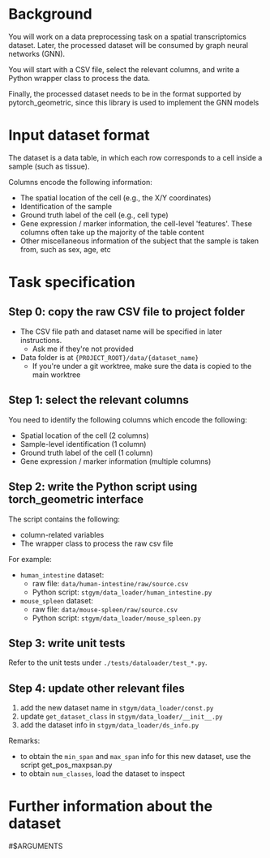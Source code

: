 # Background

You will work on a data preprocessing task on a spatial transcriptomics dataset. Later, the processed dataset will be consumed by graph neural networks (GNN).

You will start with a CSV file, select the relevant columns, and write a Python wrapper class to process the data.

Finally, the processed dataset needs to be in the format supported by pytorch_geometric, since this library is used to implement the GNN models


# Input dataset format

The dataset is a data table, in which each row corresponds to a cell inside a sample (such as tissue).

Columns encode the following information:

- The spatial location of the cell (e.g., the X/Y coordinates)
- Identification of the sample
- Ground truth label of the cell (e.g., cell type)
- Gene expression / marker information, the cell-level 'features'. These columns often take up the majority of the table content
- Other miscellaneous information of the subject that the sample is taken from, such as sex, age, etc

# Task specification

## Step 0: copy the raw CSV file to project folder

- The CSV file path and dataset name will be specified in later instructions.
  - Ask me if they're not provided
- Data folder is at `{PROJECT_ROOT}/data/{dataset_name}`
  - If you're under a git worktree, make sure the data is copied to the main worktree

## Step 1: select the relevant columns

You need to identify the following columns which encode the following:

- Spatial location of the cell (2 columns)
- Sample-level identification (1 column)
- Ground truth label of the cell (1 column)
- Gene expression / marker information (multiple columns)


## Step 2: write the Python script using torch_geometric interface

The script contains the following:

- column-related variables
- The wrapper class to process the raw csv file

For example:

- `human_intestine` dataset:
   - raw file: `data/human-intestine/raw/source.csv`
   - Python script: `stgym/data_loader/human_intestine.py`
- `mouse_spleen` dataset:
   - raw file: `data/mouse-spleen/raw/source.csv`
   - Python script: `stgym/data_loader/mouse_spleen.py`

## Step 3: write unit tests

Refer to the unit tests under `./tests/dataloader/test_*.py`.

## Step 4: update other relevant files

1. add the new dataset name in `stgym/data_loader/const.py`
2. update `get_dataset_class` in `stgym/data_loader/__init__.py`
3. add the dataset info in `stgym/data_loader/ds_info.py`

Remarks:

- to obtain the `min_span` and `max_span` info for this new dataset, use the script get_pos_maxpsan.py
- to obtain `num_classes`, load the dataset to inspect

# Further information about the dataset

#$ARGUMENTS
